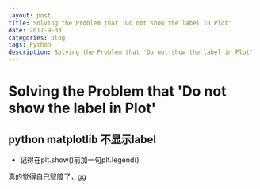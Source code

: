 ```yaml
---
layout: post
title: Solving the Problem that 'Do not show the label in Plot'
date: 2017-9-03
categories: blog
tags: Python
description: Solving the Problem that 'Do not show the label in Plot'
---
```

# Solving the Problem that 'Do not show the label in Plot'
## python matplotlib 不显示label

- 记得在plt.show()前加一句plt.legend()

真的觉得自己智障了，gg
